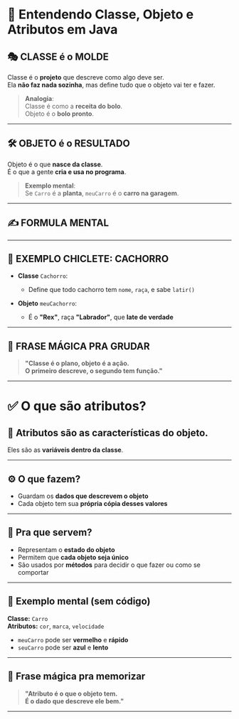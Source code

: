 # 🧠 Entendendo Classe, Objeto e Atributos em Java

## 🎭 CLASSE é o MOLDE

Classe é o **projeto** que descreve como algo deve ser.  
Ela **não faz nada sozinha**, mas define tudo que o objeto vai ter e fazer.

> **Analogia**:  
> Classe é como a **receita do bolo**.  
> Objeto é o **bolo pronto**.

---

## 🛠️ OBJETO é o RESULTADO

Objeto é o que **nasce da classe**.  
É o que a gente **cria e usa no programa**.

> **Exemplo mental**:  
> Se `Carro` é a **planta**, `meuCarro` é o **carro na garagem**.

---

## ✍️ FORMULA MENTAL


---

## 🐶 EXEMPLO CHICLETE: CACHORRO

- **Classe** `Cachorro`:
    - Define que todo cachorro tem `nome`, `raça`, e sabe `latir()`

- **Objeto** `meuCachorro`:
    - É o **"Rex"**, raça **"Labrador"**, que **late de verdade**

---

## 🔄 FRASE MÁGICA PRA GRUDAR

> **"Classe é o plano, objeto é a ação.  
> O primeiro descreve, o segundo tem função."**

---

# ✅ O que são atributos?

## 🧩 Atributos são as características do objeto.

Eles são as **variáveis dentro da classe**.

---

## ⚙️ O que fazem?

- Guardam os **dados que descrevem o objeto**
- Cada objeto tem sua **própria cópia desses valores**

---

## 🧠 Pra que servem?

- Representam o **estado do objeto**
- Permitem que **cada objeto seja único**
- São usados por **métodos** para decidir o que fazer ou como se comportar

---

## 🚗 Exemplo mental (sem código)

**Classe:** `Carro`  
**Atributos:** `cor`, `marca`, `velocidade`

- `meuCarro` pode ser **vermelho** e **rápido**
- `seuCarro` pode ser **azul** e **lento**

---

## 🧠 Frase mágica pra memorizar

> **"Atributo é o que o objeto tem.  
> É o dado que descreve ele bem."**

---

